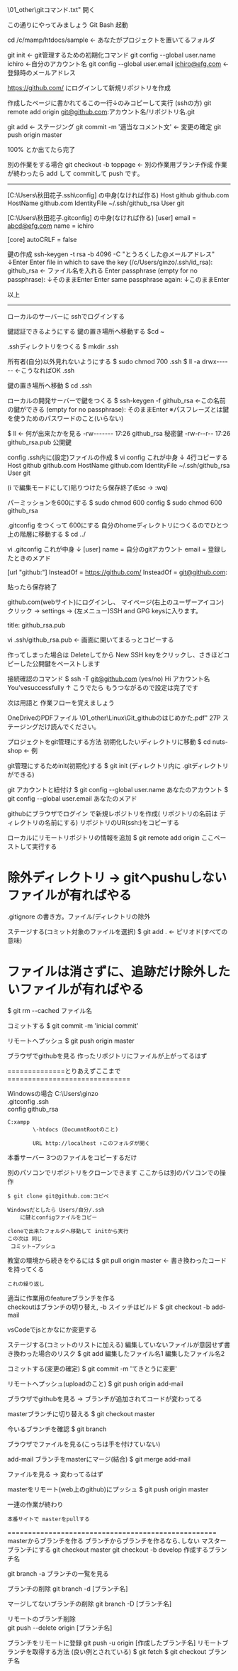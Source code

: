 \01_other\gitコマンド.txt" 開く


この通りにやってみましょう
Git Bash 起動

cd /c/mamp/htdocs/sample  ← あなたがプロジェクトを置いてるフォルダ

git init 	← git管理するための初期化コマンド
git config --global user.name ichiro 	←自分のアカウント名
git config --global user.email ichiro@efg.com ← 登録時のメールアドレス

https://github.com/ にログインして新規リポジトリを作成

作成したページに書かれてるこの一行↓のみコピーして実行
(sshの方)
git remote add origin git@github.com:アカウント名/リポジトリ名.git

git add		← ステージング
git commit -m '適当なコメント文'  ← 変更の確定
git push origin master

100% とか出てたら完了

別の作業をする場合
git checkout -b toppage   ← 別の作業用ブランチ作成
作業が終わったら add して commitして push です｡


__________________________________________________

[C:\Users\秋田花子\.ssh\config] の中身(なければ作る)
Host github github.com
HostName github.com
IdentityFile ~/.ssh/github_rsa
User git 


[C:\Users\秋田花子\.gitconfig] の中身(なければ作る)
[user]
	email = abcd@efg.com
	name = ichiro

[core]
	autoCRLF = false




鍵の作成
ssh-keygen -t rsa -b 4096 -C "とうろくした@メールアドレス" ↓Enter
Enter file in which to save the key (/c/Users/ginzo/.ssh/id_rsa): github_rsa ← ファイル名を入れる
Enter passphrase (empty for no passphrase): ↓そのままEnter
Enter same passphrase again: ↓このままEnter



以上


__________________________________________________
ローカルのサーバーに sshでログインする



鍵認証できるようにする
	鍵の置き場所へ移動する
	$cd ~ 

.sshディレクトリをつくる
	$ mkdir .ssh 

所有者(自分)以外見れないようにする
	$ sudo chmod 700 .ssh
	$ ll -a 
	   drwx------ ←こうなればOK   .ssh

鍵の置き場所へ移動
	$ cd .ssh

ローカルの開発サーバーで鍵をつくる
	$ ssh-keygen -f github_rsa  ←この名前の鍵ができる
    (empty for no passphrase): そのままEnter
    	※パスフレーズとは鍵を使うためのパスワードのこと(いらない)

 $ ll  ← 何が出来たかを見る
 -rw-------  17:26 github_rsa  秘密鍵
 -rw-r--r--  17:26 github_rsa.pub 公開鍵


config .ssh内に(設定)ファイルの作成
 $ vi config
 		これが中身 ↓ 4行コピーする
			Host github github.com
			HostName github.com
			IdentityFile ~/.ssh/github_rsa
			User git 
 
 (i で編集モードにして)貼りつけたら保存終了(Esc → :wq)

パーミッションを600にする
 $ sudo chmod 600 config
 $ sudo chmod 600 github_rsa


.gitconfig をつくって 600にする
  自分のhomeディレクトリにつくるのでひとつ上の階層に移動する
  $ cd ../

  vi .gitconfig 
  	これが中身 ↓
   [user]
        name = 自分のgitアカウント
        email = 登録したときのメアド

   [url "github:"]
      InsteadOf = https://github.com/
      InsteadOf = git@github.com:
     
貼ったら保存終了


github.com(webサイト)にログインし、
 マイページ(右上のユーザーアイコン) クリック 
 		→ settings → (左メニュー)SSH and GPG keysに入ります。

title: github_rsa.pub

 vi .ssh/github_rsa.pub	← 画面に開いてまるっとコピーする

作ってしまった場合は Deleteしてから
New SSH keyをクリックし、さきほどコピーした公開鍵をペーストします

接続確認のコマンド
	$ ssh -T git@github.com 
		(yes/no)
 		 Hi アカウント名 You'vesuccessfully 
  		↑ こうでたら もうつながるので設定は完了です


次は用語と 作業フローを覚えましょう

OneDriveのPDFファイル
	\01_other\Linux\Git_githubのはじめかた.pdf" 
		27P	ステージングだけ読んでください｡


プロジェクトをgit管理にする方法
初期化したいディレクトリに移動
	$ cd nuts-shop  ← 例

git管理にするためinit(初期化)する
 $ git init
 		(ディレクトリ内に .gitディレクトリができる)

git アカウントと紐付け
	$ git config --global user.name あなたのアカウント
	$ git config --global user.email あなたのメアド

githubにブラウザでログイン
で新規レポジトリを作成( リポジトリの名前は ディレクトリの名前にする)
	リポジトリのUR(ssh:)をコピーする

ローカルにリモートリポジトリの情報を追加
	$ git remote add origin ここペーストして実行する

# 除外ディレクトリ → gitへpushuしない ファイルが有ればやる
 .gitignore の書き方。ファイル/ディレクトリの除外

ステージする(コミット対象のファイルを選択)
	$ git add .  ← ピリオド(すべての意味)

# ファイルは消さずに、追跡だけ除外したいファイルが有ればやる
 $ git rm --cached ファイル名 

コミットする
	$ git commit -m 'inicial commit'

リモートへプッシュ
	$ git push origin master


ブラウザでgithubを見る
	作ったリポジトリにファイルが上がってるはず

==============とりあえずここまで==============================

Windowsの場合
	C:\Users\ginzo\
		.gitconfig
		.ssh\
				config
				github_rsa

	C:xampp
			\-htdocs (DocumntRootのこと)

			URL http://localhost ↑このフォルダが開く


本番サーバー
	3つのファイルをコピーするだけ



別のパソコンでリポジトリをクローンできます
	ここからは別のパソコンでの操作

	$ git clone git@github.com:コピペ

	Windowsだとしたら Users/自分/.ssh	
		に鍵とconfigファイルをコピー

	cloneで出来たフォルダへ移動して initから実行
	この次は 同じ
	 コミット→プッシュ


  教室の環境から続きをやるには
  	$ git pull origin master  ← 書き換わったコードを持ってくる

  	これの繰り返し




適当に作業用のfeatureブランチを作る	
	checkoutはブランチの切り替え, -b スイッチはビルド
	$ git checkout -b add-mail

vsCodeでjsとかなにか変更する

ステージする(コミットのリストに加える)
	編集していないファイルが意図せず書き換わった場合のリスク
	$ git add 編集したファイル名1 編集したファイル名2

コミットする(変更の確定)
	$ git commit -m 'てきとうに変更'

リモートへプッシュ(uploadのこと)
	$ git push origin add-mail

ブラウザでgithubを見る → ブランチが追加されてコードが変わってる
 
masterブランチに切り替える
	$ git checkout master

今いるブランチを確認
	$ git branch	

 ブラウザでファイルを見る(こっちは手を付けていない)
	
add-mail ブランチをmasterにマージ(結合)
	$ git merge add-mail

ファイルを見る → 変わってるはず

masterをリモート(web上のgithub)にプッシュ
	$ git push origin master

一連の作業が終わり

	本番サイトで masterをpullする


===================================================
	masterからブランチを作る
	ブランチからブランチを作るなら､しない
マスターブランチにする
git checkout master
git checkout -b develop 作成するブランチ名

git branch -a 		ブランチの一覧を見る



ブランチの削除
  git branch -d [ブランチ名]

 マージしてないブランチの削除
    git branch -D [ブランチ名]
    
リモートのブランチ削除  
  git push --delete origin [ブランチ名]


ブランチをリモートに登録
git push -u origin [作成したブランチ名]
リモートブランチを取得する方法 (良い例とされている)
$ git fetch
$ git checkout ブランチ名
